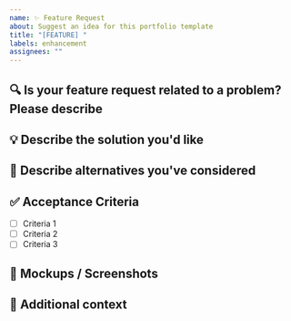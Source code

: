 ```yaml
---
name: ✨ Feature Request
about: Suggest an idea for this portfolio template
title: "[FEATURE] "
labels: enhancement
assignees: ""
---
```


## 🔍 Is your feature request related to a problem? Please describe

<!-- A clear and concise description of what the problem is. Ex. I'm always frustrated when [...] -->

## 💡 Describe the solution you'd like

<!-- A clear and concise description of what you want to happen -->

## 🔄 Describe alternatives you've considered

<!-- A clear and concise description of any alternative solutions or features you've considered -->

## ✅ Acceptance Criteria

<!-- What specifically would indicate this feature is complete? -->

- [ ] Criteria 1
- [ ] Criteria 2
- [ ] Criteria 3

## 📸 Mockups / Screenshots

<!-- If applicable, add mockups or screenshots to help explain your feature -->

## 📝 Additional context

<!-- Add any other context or screenshots about the feature request here -->
